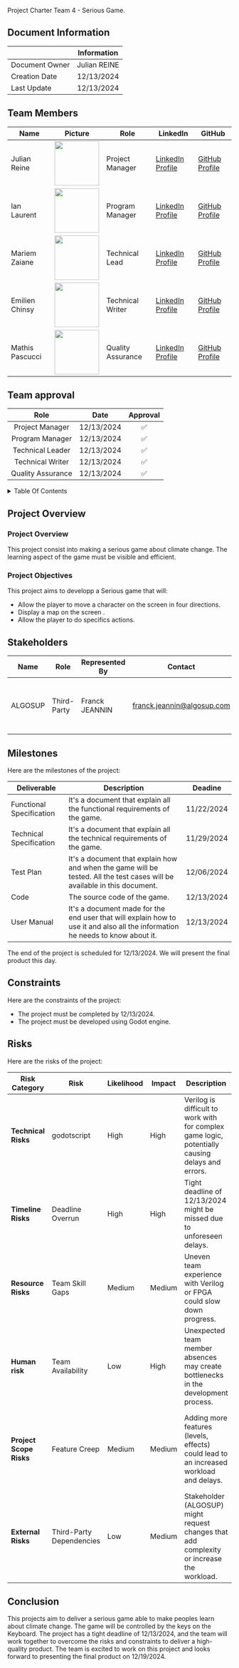  Project Charter Team 4 - Serious Game.

## Document Information

|                | Information  |
| -------------- | :----------: |
| Document Owner | Julian REINE |
| Creation Date  |  12/13/2024  |
| Last Update    |  12/13/2024  |

## Team Members

| Name             | Picture                                                                                     | Role               | LinkedIn                                                      | GitHub                                           |
|------------------|---------------------------------------------------------------------------------------------|--------------------|---------------------------------------------------------------|--------------------------------------------------|
| Julian Reine     | <img src="https://avatars.githubusercontent.com/u/182214272?v=4" width="100" height="100">  | Project Manager    | [LinkedIn Profile](https://www.linkedin.com/in/julian-reine-b2952632a) | [GitHub Profile](https://github.com/JulianREINE) |
| Ian Laurent      | <img src="https://avatars.githubusercontent.com/u/146005340?v=4" width="100" height="100">  | Program Manager    | [LinkedIn Profile](https://www.linkedin.com/in/ian-h-laurent/)         | [GitHub Profile](https://github.com/Ianlaur)       |
| Mariem Zaiane    | <img src="https://avatars.githubusercontent.com/u/159240038?v=4" width="100" height="100">  | Technical Lead     | [LinkedIn Profile](https://www.linkedin.com/in/mariem-zaiane-2b2165225)     | [GitHub Profile](https://github.com/Mariem-Zaiane)      |
| Emilien Chinsy   | <img src="https://avatars.githubusercontent.com/u/182214919?v=4" width="100" height="100">  | Technical Writer   | [LinkedIn Profile](https://www.linkedin.com/in/emilien-chinsy-5a794632b/)    | [GitHub Profile](https://github.com/EmilienChinsy)     |
| Mathis Pascucci  | <img src="https://avatars.githubusercontent.com/u/182209815?v=4" width="100" height="100">  | Quality Assurance  | [LinkedIn Profile](https://www.linkedin.com/in/mathis-pascucci-8b759732a/)   | [GitHub Profile](https://github.com/Mathis441)      |
## Team approval

|        Role         |    Date    | Approval |
| :-----------------: | :--------: | :------: |
|   Project Manager   | 12/13/2024 |    ✅    |
|   Program Manager   | 12/13/2024 |    ✅    |
|  Technical Leader   | 12/13/2024 |    ✅    |
|  Technical Writer   | 12/13/2024 |    ✅    |
|  Quality Assurance  | 12/13/2024 |    ✅    |


<details> 
<summary> Table Of Contents </summary>

- [Document Information](#document-information)
- [Team Members](#team-members)
- [Team approval](#team-approval)
- [Project Overview](#project-overview)
  - [Project Overview](#project-overview-1)
  - [Project Objectives](#project-objectives)
- [Stakeholders](#stakeholders)
- [Milestones](#milestones)
- [Constraints](#constraints)
- [Risks](#risks)
- [Conclusion](#conclusion)


</details>

## Project Overview

### Project Overview

This project consist into making a serious game about climate change. The learning aspect of the game must be visible and efficient.

### Project Objectives

This project aims to developp a Serious game that will:

- Allow the player to move a character on the screen in four directions.
- Display a map on the screen .
- Allow the player to do specifics actions.
## Stakeholders

| Name    | Role        | Represented By | Contact                    | Expectation                                             |
| ------- | ----------- | -------------- | -------------------------- | ------------------------------------------------------- |
| ALGOSUP | Third-Party | Franck JEANNIN | franck.jeannin@algosup.com | The third-party expect us to developp the Serious Game. |

## Milestones

Here are the milestones of the project:

| Deliverable              | Description                                                                                                                   | Deadine    |
| ------------------------ | ----------------------------------------------------------------------------------------------------------------------------- | ---------- |
| Functional Specification | It's a document that explain all the functional requirements of the game.                                                     | 11/22/2024 |
| Technical Specification  | It's a document that explain all the technical requirements of the game.                                                      | 11/29/2024 |
| Test Plan                | It's a document that explain how and when the game will be tested. All the test cases will be available in this document.     | 12/06/2024 |
| Code                     | The source code of the game.                                                                                                  | 12/13/2024 |
| User Manual              | It's a document made for the end user that will explain how to use it and also all the information he needs to know about it. | 12/13/2024 |

The end of the project is scheduled for 12/13/2024. We will present the final product this day.

## Constraints

Here are the constraints of the project:

- The project must be completed by 12/13/2024.
- The project must be developed using Godot engine.

## Risks

Here are the risks of the project:

| **Risk Category**       | **Risk**                    | **Likelihood** | **Impact** | **Description**                                                                                  | **Mitigation**                                                                                     |
| ----------------------- | --------------------------- | -------------- | ---------- | ------------------------------------------------------------------------------------------------ | -------------------------------------------------------------------------------------------------- |
| **Technical Risks**     | godotscript          | High           | High       | Verilog is difficult to work with for complex game logic, potentially causing delays and errors. | Conduct early research, break tasks into smaller parts, and allocate time for debugging.           |
| **Timeline Risks**      | Deadline Overrun            | High           | High       | Tight deadline of 12/13/2024 might be missed due to unforeseen delays.                           | Break tasks into smaller milestones, monitor progress regularly, and avoid feature creep.          |
| **Resource Risks**      | Team Skill Gaps             | Medium         | Medium     | Uneven team experience with Verilog or FPGA could slow down progress.                            | Assign tasks based on skills, conduct internal workshops, and encourage knowledge sharing.         |
|  **Human risk**             | Team Availability           | Low            | High       | Unexpected team member absences may create bottlenecks in the development process.               | Delegate tasks effectively and consider overlapping responsibilities to ensure project continuity. |
| **Project Scope Risks** | Feature Creep               | Medium         | Medium     | Adding more features (levels, effects) could lead to an increased workload and delays.           | Stick to the predefined scope and evaluate feature requests based on feasibility and time limits.  |
| **External Risks**      | Third-Party Dependencies    | Low            | Medium     | Stakeholder (ALGOSUP) might request changes that add complexity or increase the workload.        | Maintain clear communication and document any scope changes with agreement from the team.          |

## Conclusion

This projects aim to deliver a serious game able to make peoples learn about climate change. The game will be controlled by the keys on the Keyboard. The project has a tight deadline of 12/13/2024, and the team will work together to overcome the risks and constraints to deliver a high-quality product. The team is excited to work on this project and looks forward to presenting the final product on 12/19/2024.